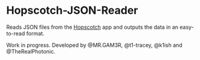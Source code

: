 # Hopscotch-JSON-Reader
Reads JSON files from the [Hopscotch](http://gethopscotch.com/) app and outputs the data in an easy-to-read format.


Work in progress. Developed by @MR.GAM3R, @t1-tracey, @k1ish and @TheRealPhotonic.
